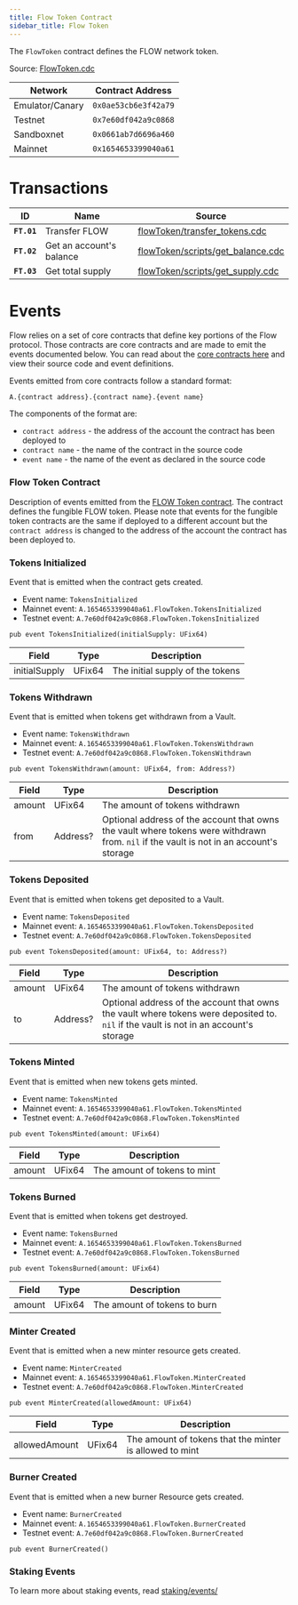 ```yaml
---
title: Flow Token Contract
sidebar_title: Flow Token
---
```


The `FlowToken` contract defines the FLOW network token.

Source: [FlowToken.cdc](https://github.com/onflow/flow-core-contracts/blob/master/contracts/FlowToken.cdc)

| Network         | Contract Address     |
| --------------- | -------------------- |
| Emulator/Canary | `0x0ae53cb6e3f42a79` |
| Testnet         | `0x7e60df042a9c0868` |
| Sandboxnet      | `0x0661ab7d6696a460` |
| Mainnet         | `0x1654653399040a61` |

# Transactions

| ID          | Name                     | Source                                                                                                                                        |
| ----------- | ------------------------ | --------------------------------------------------------------------------------------------------------------------------------------------- |
| **`FT.01`** | Transfer FLOW            | [flowToken/transfer_tokens.cdc](https://github.com/onflow/flow-core-contracts/blob/master/transactions/flowToken/transfer_tokens.cdc)         |
| **`FT.02`** | Get an account's balance | [flowToken/scripts/get_balance.cdc](https://github.com/onflow/flow-core-contracts/blob/master/transactions/flowToken/scripts/get_balance.cdc) |
| **`FT.03`** | Get total supply         | [flowToken/scripts/get_supply.cdc](https://github.com/onflow/flow-core-contracts/blob/master/transactions/flowToken/scripts/get_supply.cdc)   |


# Events

Flow relies on a set of core contracts that define key portions of the Flow protocol. Those contracts are core contracts 
and are made to emit the events documented below. You can read about the [core contracts here](./index.md) 
and view their source code and event definitions.

Events emitted from core contracts follow a standard format:

```
A.{contract address}.{contract name}.{event name}
```

The components of the format are:
- `contract address` - the address of the account the contract has been deployed to
- `contract name` - the name of the contract in the source code
- `event name` - the name of the event as declared in the source code

### Flow Token Contract
Description of events emitted from the [FLOW Token contract](./03-flow-token.md). 
The contract defines the fungible FLOW token. Please note that events for the fungible token contracts are the same 
if deployed to a different account but the `contract address` is 
changed to the address of the account the contract has been deployed to.

### Tokens Initialized

Event that is emitted when the contract gets created.

- Event name: `TokensInitialized`
- Mainnet event: `A.1654653399040a61.FlowToken.TokensInitialized`
- Testnet event: `A.7e60df042a9c0868.FlowToken.TokensInitialized`

```cadence
pub event TokensInitialized(initialSupply: UFix64)
```

| Field             | Type   | Description                                                            |
| ----------------- | ------ | ---------------------------------------------------------------------- |
| initialSupply       | UFix64 | The initial supply of the tokens |


### Tokens Withdrawn

Event that is emitted when tokens get withdrawn from a Vault.

- Event name: `TokensWithdrawn`
- Mainnet event: `A.1654653399040a61.FlowToken.TokensWithdrawn`
- Testnet event: `A.7e60df042a9c0868.FlowToken.TokensWithdrawn`

```cadence
pub event TokensWithdrawn(amount: UFix64, from: Address?)
```

| Field             | Type   | Description                                                            |
| ----------------- | ------ | ---------------------------------------------------------------------- |
| amount       | UFix64 | The amount of tokens withdrawn |
| from       | Address? | Optional address of the account that owns the vault where tokens were withdrawn from. `nil` if the vault is not in an account's storage |


### Tokens Deposited

Event that is emitted when tokens get deposited to a Vault.

- Event name: `TokensDeposited`
- Mainnet event: `A.1654653399040a61.FlowToken.TokensDeposited`
- Testnet event: `A.7e60df042a9c0868.FlowToken.TokensDeposited`

```cadence
pub event TokensDeposited(amount: UFix64, to: Address?)
```

| Field             | Type   | Description                                                            |
| ----------------- | ------ | ---------------------------------------------------------------------- |
| amount       | UFix64 | The amount of tokens withdrawn |
| to       | Address? | Optional address of the account that owns the vault where tokens were deposited to. `nil` if the vault is not in an account's storage |

### Tokens Minted

Event that is emitted when new tokens gets minted.

- Event name: `TokensMinted`
- Mainnet event: `A.1654653399040a61.FlowToken.TokensMinted`
- Testnet event: `A.7e60df042a9c0868.FlowToken.TokensMinted`

```cadence
pub event TokensMinted(amount: UFix64)
```

| Field             | Type   | Description                                                            |
| ----------------- | ------ | ---------------------------------------------------------------------- |
| amount       | UFix64 | The amount of tokens to mint |

### Tokens Burned

Event that is emitted when tokens get destroyed.

- Event name: `TokensBurned`
- Mainnet event: `A.1654653399040a61.FlowToken.TokensBurned`
- Testnet event: `A.7e60df042a9c0868.FlowToken.TokensBurned`

```cadence
pub event TokensBurned(amount: UFix64)
```

| Field             | Type   | Description                                                            |
| ----------------- | ------ | ---------------------------------------------------------------------- |
| amount       | UFix64 | The amount of tokens to burn |


### Minter Created

Event that is emitted when a new minter resource gets created.

- Event name: `MinterCreated`
- Mainnet event: `A.1654653399040a61.FlowToken.MinterCreated`
- Testnet event: `A.7e60df042a9c0868.FlowToken.MinterCreated`

```cadence
pub event MinterCreated(allowedAmount: UFix64)
```

| Field             | Type   | Description                                                            |
| ----------------- | ------ | ---------------------------------------------------------------------- |
| allowedAmount       | UFix64 | The amount of tokens that the minter is allowed to mint |

### Burner Created

Event that is emitted when a new burner Resource gets created.

- Event name: `BurnerCreated`
- Mainnet event: `A.1654653399040a61.FlowToken.BurnerCreated`
- Testnet event: `A.7e60df042a9c0868.FlowToken.BurnerCreated`

```cadence
pub event BurnerCreated()
```

### Staking Events
To learn more about staking events, read [staking/events/](../../run-and-secure/staking/07-staking-scripts-events.md)


